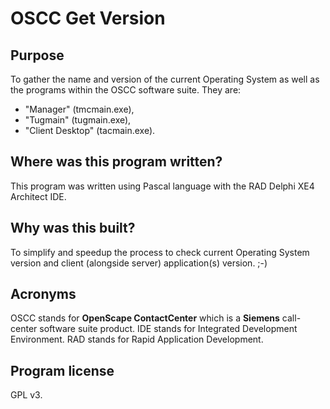OSCC Get Version
================


Purpose
-------

To gather the name and version of the current Operating System as well as the programs within the OSCC software suite. 
They are:

* "Manager" (tmcmain.exe),
* "Tugmain" (tugmain.exe),
* "Client Desktop" (tacmain.exe).

Where was this program written?
-------------------------------
This program was written using Pascal language with the RAD Delphi XE4 Architect IDE.

Why was this built?
-------------------
To simplify and speedup the process to check current Operating System version and client (alongside server) application(s) version. ;-)

Acronyms
--------
OSCC stands for **OpenScape ContactCenter** which is a **Siemens** call-center software suite product.
IDE stands for Integrated Development Environment.
RAD stands for Rapid Application Development.

Program license
---------------
GPL v3.

